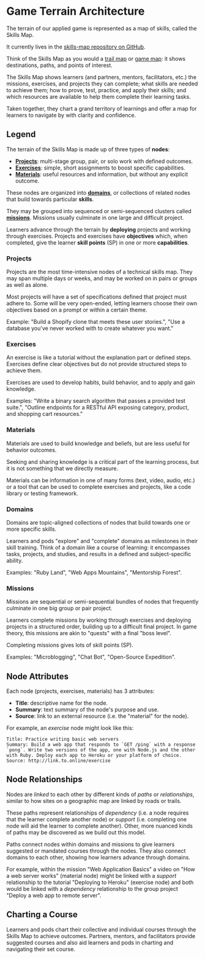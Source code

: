 # Game Terrain Architecture

The terrain of our applied game is represented as a map of skills, called the Skills Map.

It currently lives in the [skills-map repository on GitHub][skills-map-repo].

Think of the Skills Map as you would a [trail map][trail-map] or [game map][mario-map]: it shows destinations, paths, and points of interest.

The Skills Map shows learners (and partners, mentors, facilitators, etc.) the missions, exercises, and projects they can complete; what skills are needed to achieve them; how to prove, test, practice, and apply their skills; and which resources are available to help them complete their learning tasks.

Taken together, they chart a grand territory of learnings and offer a map for learners to navigate by with clarity and confidence.

## Legend

The terrain of the Skills Map is made up of three types of **nodes**:

- [**Projects**](#projects): multi-stage group, pair, or solo work with defined outcomes.
- [**Exercises**](#exercises): simple, short assignments to boost specific capabilities.
- [**Materials**](#materials): useful resources and information, but without any explicit outcome.

These nodes are organized into [**domains**](#domains), or collections of related nodes that build towards particular **skills**.

They may be grouped into sequenced or semi-sequenced clusters called [**missions**](#missions). Missions usually culminate in one large and difficult project.

Learners advance through the terrain by **deploying** projects and working through exercises. Projects and exercises have **objectives** which, when completed, give the learner **skill points** (SP) in one or more **capabilities**.

### Projects

Projects are the most time-intensive nodes of a technical skills map. They may span multiple days or weeks, and may be worked on in pairs or groups as well as alone.

Most projects will have a set of specifications defined that project must adhere to. Some will be very open-ended, letting learners choose their own objectives based on a prompt or within a certain theme.

Example: "Build a Shopify clone that meets these user stories.", "Use a database you've never worked with to create whatever you want."

### Exercises

An exercise is like a tutorial without the explanation part or defined steps. Exercises define clear objectives but do not provide structured steps to achieve them.

Exercises are used to develop habits, build behavior, and to apply and gain knowledge.

Examples: "Write a binary search algorithm that passes a provided test suite.", "Outline endpoints for a RESTful API exposing category, product, and shopping cart resources."

### Materials

Materials are used to build knowledge and beliefs, but are less useful for behavior outcomes.

Seeking and sharing knowledge is a critical part of the learning process, but it is not something that we directly measure.

Materials can be information in one of many forms (text, video, audio, etc.) or a tool that can be used to complete exercises and projects, like a code library or testing framework.

### Domains

Domains are topic-aligned collections of nodes that build towards one or more specific skills.

Learners and pods "explore" and "complete" domains as milestones in their skill training. Think of a domain like a course of learning: it encompasses tasks, projects, and studies, and results in a defined and subject-specific ability.

Examples: "Ruby Land", "Web Apps Mountains", "Mentorship Forest".

### Missions

Missions are sequential or semi-sequential bundles of nodes that frequently culminate in one big group or pair project.

Learners complete missions by working through exercises and deploying projects in a structured order, building up to a difficult final project. In game theory, this missions are akin to "quests" with a final "boss level".

Completing missions gives lots of skill points (SP).

Examples: "Microblogging", "Chat Bot", "Open-Source Expedition".

## Node Attributes

Each node (projects, exercises, materials) has 3 attributes:

- **Title**: descriptive name for the node.
- **Summary**: text summary of the node's purpose and use.
- **Source**: link to an external resource (i.e. the "material" for the node).

For example, an _exercise_ node might look like this:

```
Title: Practice writing basic web servers
Summary: Build a web app that responds to `GET /ping` with a response `pong`. Write two versions of the app, one with Node.js and the other with Ruby. Deploy each app to Heroku or your platform of choice.
Source: http://link.to.online/exercise
```

## Node Relationships

Nodes are _linked_ to each other by different kinds of _paths_ or _relationships_, similar to how sites on a geographic map are linked by roads or trails.

These paths represent relationships of _dependency_ (i.e. a node requires that the learner complete another node) or _support_ (i.e. completing one node will aid the learner to complete another). Other, more nuanced kinds of paths may be discovered as we build out this model.

Paths connect nodes within domains and missions to give learners suggested or mandated courses through the nodes. They also connect domains to each other, showing how learners advance through domains.

For example, within the mission "Web Application Basics" a video on "How a web server works" (material node) might be linked with a _support_ relationship to the tutorial "Deploying to Heroku" (exercise node) and both would be linked with a _dependency_ relationship to the group project "Deploy a web app to remote server".

## Charting a Course

Learners and pods chart their collective and individual courses through the Skills Map to achieve outcomes. Partners, mentors, and facilitators provide suggested courses and also aid learners and pods in charting and navigating their set course.

[skills-map-repo]:https://github.com/LearnersGuild/skills-map
[mario-map]:http://static1.1.sqspcdn.com/static/f/485187/22340105/1364869354830/Mario+World+Map.jpg?token=GREp5UDogM2xw1ImmxH%2FQEjb8Rw%3D
[trail-map]:http://boggsmountain.net/wp-content/uploads/2012/03/BoggsTrailMap2012.jpg

